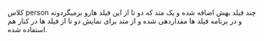 کلاس person چند فیلد بهش اضافه شده و یک متد که دو تا از این فیلد هارو برمیگردونه و در برنامه فیلد ها مقداردهی شده و از متد برای نمایش دو تا از فیلد ها در کنار هم استفاده شده.
